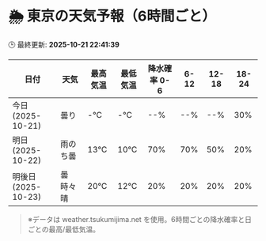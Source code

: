 # 🌦️ 東京の天気予報（6時間ごと）

🕒 最終更新: **2025-10-21 22:41:39**

| 日付 | 天気 | 最高気温 | 最低気温 | 降水確率 0-6 | 6-12 | 12-18 | 18-24 |
|------|------|----------|----------|------------|------|------|------|
| 今日 (2025-10-21) | 曇り | -℃ | -℃ | --% | --% | --% | 30% |
| 明日 (2025-10-22) | 雨のち曇 | 13℃ | 10℃ | 70% | 70% | 50% | 20% |
| 明後日 (2025-10-23) | 曇時々晴 | 20℃ | 12℃ | 20% | 20% | 20% | 20% |

> ※データは weather.tsukumijima.net を使用。6時間ごとの降水確率と日ごとの最高/最低気温。